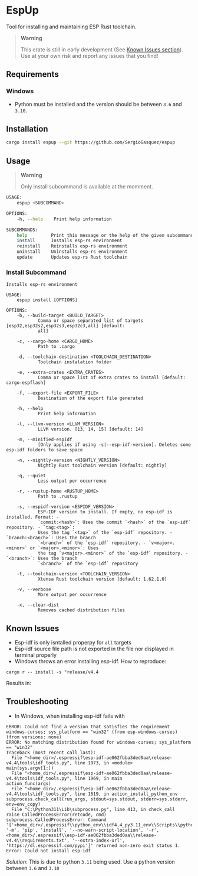 # EspUp
Tool for installing and maintaining ESP Rust toolchain.
> **Warning**
>
>  This crate is still in early development (See [Known Issues section](#known-issues)). Use at your own risk and report any issues that you find!

## Requirements
### Windows
- Python must be installed and the version should be between `3.6` and `3.10`.

## Installation
```sh
cargo install espup --git https://github.com/SergioGasquez/espup
```
## Usage
> **Warning**
>
>  Only install subcommand is available at the momment.
```sh
USAGE:
    espup <SUBCOMMAND>

OPTIONS:
    -h, --help    Print help information

SUBCOMMANDS:
    help         Print this message or the help of the given subcommand(s)
    install      Installs esp-rs environment
    reinstall    Reinstalls esp-rs environment
    uninstall    Uninstalls esp-rs environment
    update       Updates esp-rs Rust toolchain
```
### Install Subcommand
```
Installs esp-rs environment

USAGE:
    espup install [OPTIONS]

OPTIONS:
    -b, --build-target <BUILD_TARGET>
            Comma or space separated list of targets [esp32,esp32s2,esp32s3,esp32c3,all] [default:
            all]

    -c, --cargo-home <CARGO_HOME>
            Path to .cargo

    -d, --toolchain-destination <TOOLCHAIN_DESTINATION>
            Toolchain instalation folder

    -e, --extra-crates <EXTRA_CRATES>
            Comma or space list of extra crates to install [default: cargo-espflash]

    -f, --export-file <EXPORT_FILE>
            Destination of the export file generated

    -h, --help
            Print help information

    -l, --llvm-version <LLVM_VERSION>
            LLVM version. [13, 14, 15] [default: 14]

    -m, --minified-espidf
            [Only applies if using -s|--esp-idf-version]. Deletes some esp-idf folders to save space

    -n, --nightly-version <NIGHTLY_VERSION>
            Nightly Rust toolchain version [default: nightly]

    -q, --quiet
            Less output per occurrence

    -r, --rustup-home <RUSTUP_HOME>
            Path to .rustup

    -s, --espidf-version <ESPIDF_VERSION>
            ESP-IDF version to install. If empty, no esp-idf is installed. Format: -
            `commit:<hash>`: Uses the commit `<hash>` of the `esp-idf` repository. - `tag:<tag>`:
            Uses the tag `<tag>` of the `esp-idf` repository. - `branch:<branch>`: Uses the branch
            `<branch>` of the `esp-idf` repository. - `v<major>.<minor>` or `<major>.<minor>`: Uses
            the tag `v<major>.<minor>` of the `esp-idf` repository. - `<branch>`: Uses the branch
            `<branch>` of the `esp-idf` repository

    -t, --toolchain-version <TOOLCHAIN_VERSION>
            Xtensa Rust toolchain version [default: 1.62.1.0]

    -v, --verbose
            More output per occurrence

    -x, --clear-dist
            Removes cached distribution files
```
## Known Issues
 - Esp-idf is only isntalled properpy for `all` targets
 - Esp-idf source file path is not exported in the file nor displayed in terminal properly
 - Windows throws an error installing esp-idf. How to reproduce:
 ```
 cargo r -- install -s "release/v4.4
 ```
 Results in:


## Troubleshooting
- In Windows, when installing esp-idf fails with
```
ERROR: Could not find a version that satisfies the requirement windows-curses; sys_platform == "win32" (from esp-windows-curses) (from versions: none)
ERROR: No matching distribution found for windows-curses; sys_platform == "win32"
Traceback (most recent call last):
  File "<home_dir>/.espressif\esp-idf-ae062fbba3ded0aa\release-v4.4\tools\idf_tools.py", line 1973, in <module>
main(sys.argv[1:])
  File "<home_dir>/.espressif\esp-idf-ae062fbba3ded0aa\release-v4.4\tools\idf_tools.py", line 1969, in main
action_func(args)
  File "<home_dir>/.espressif\esp-idf-ae062fbba3ded0aa\release-v4.4\tools\idf_tools.py", line 1619, in action_install_python_env
subprocess.check_call(run_args, stdout=sys.stdout, stderr=sys.stderr, env=env_copy)
  File "C:\Python311\Lib\subprocess.py", line 413, in check_call
raise CalledProcessError(retcode, cmd)
subprocess.CalledProcessError: Command '['<home_dir>/.espressif\\python_env\\idf4.4_py3.11_env\\Scripts\\python.exe', '-m', 'pip', 'install', '--no-warn-script-location', '-r', <home_dir>/.espressif\\esp-idf-ae062fbba3ded0aa\\release-v4.4\\requirements.txt', '--extra-index-url', 'https://dl.espressif.com/pypi']' returned non-zero exit status 1.
Error: Could not install esp-idf
```
*_Solution_*: This is due to python `3.11` being used. Use a python version between `3.6` and `3.10`
